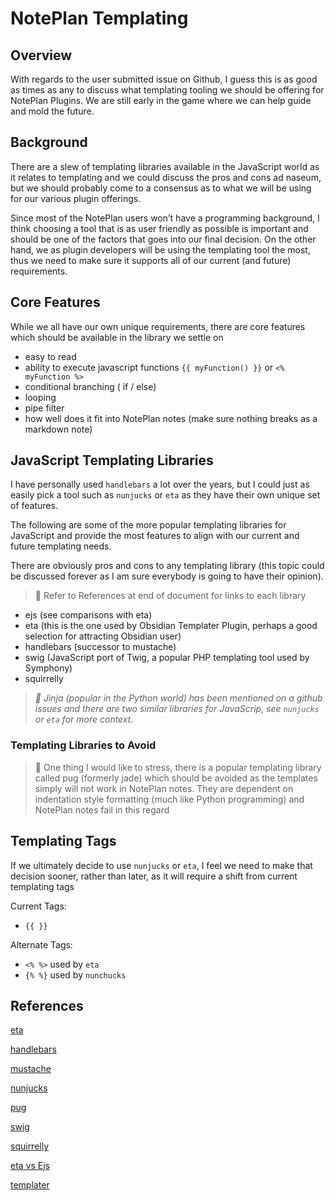 # NotePlan Templating

## Overview
With regards to the user submitted issue on Github, I guess this is as good as times as any to discuss what templating tooling we should be offering for NotePlan Plugins.  We are still early in the game where we can help guide and mold the future.

## Background
There are a slew of templating libraries available in the JavaScript world as it relates to templating and we could discuss the pros and cons ad naseum, but we should probably come to a consensus as to what we will be using for our various plugin offerings.

Since most of the NotePlan users won’t have a programming background, I think choosing a tool that is as user friendly as possible is important and should be one of the factors that goes into our final decision. On the other hand, we as plugin developers will be using the templating tool the most, thus we need to make sure it supports all of our current (and future) requirements.

## Core Features
While we all have our own unique requirements, there are core features which should be available in the library we settle on

- easy to read
- ability to execute javascript functions `{{ myFunction() }}` or `<% myFunction %>`
- conditional branching ( if / else)
- looping
- pipe filter
- how well does it fit into NotePlan notes (make sure nothing breaks as a markdown note)

## JavaScript Templating Libraries
I have personally used `handlebars` a lot over the years, but I could just as easily pick a tool such as `nunjucks` or `eta` as they have their own unique set of features.

The following are some of the more popular templating libraries for JavaScript and provide the most features to align with our current and future templating needs.

There are obviously pros and cons to any templating library (this topic could be discussed forever as I am sure everybody is going to have their opinion).

> 📖 Refer to References at end of document for links to each library

- ejs (see comparisons with eta)
- eta (this is the one used by Obsidian Templater Plugin, perhaps a good selection for attracting Obsidian user)
- handlebars (successor to mustache)
- swig (JavaScript port of Twig, a popular PHP templating tool used by Symphony)
- squirrelly

> _💬 Jinja (popular in the Python world) has been mentioned on a github issues and there are two similar libraries for JavaScrip, see `nunjucks` or `eta` for more context._

### Templating Libraries to Avoid
> 🛑 One thing I would like to stress, there is a popular templating library called pug (formerly jade) which should be avoided as the templates simply will not work in NotePlan notes. They are dependent on indentation style formatting (much like Python programming) and NotePlan notes fail in this regard

## Templating Tags
If we ultimately decide to use `nunjucks` or `eta`, I feel we need to make that decision sooner, rather than later, as it will require a shift from current templating tags

Current Tags:
- `{{ }}`

Alternate Tags:
- `<% %>` used by `eta`
- `{% %}` used by `nunchucks`

## References

[eta](https://eta.js.org/)

[handlebars](https://handlebarsjs.com/)

[mustache](https://mustache.github.io/)

[nunjucks](https://mozilla.github.io/nunjucks/)

[pug](https://pugjs.org/api/getting-started.html)

[swig](https://node-swig.github.io/swig-templates/)

[squirrelly](https://squirrelly.js.org/)

[eta vs Ejs](https://eta.js.org/docs/about/eta-vs-ejs)

[templater](https://github.com/SilentVoid13/Templater)
